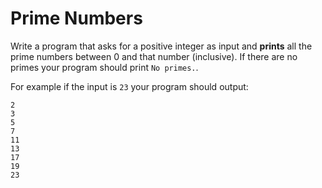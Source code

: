 # Prime Numbers

Write a program that asks for a positive integer as input and **prints** all the prime numbers between 0 and that number (inclusive).
If there are no primes your program should print `No primes.`.

For example if the input is `23` your program should output:

```
2
3
5
7
11
13
17
19
23
```
